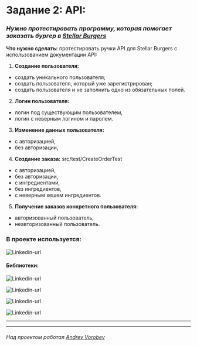 # Задание 2: API: #
### *Нужно протестировать программу, которая помогает заказать бургер в [Stellar Burgers](https://stellarburgers.nomoreparties.site/)*
**Что нужно сделать:** протестировать ручки API для Stellar Burgers с использованием
документации API:
1. **Создание пользователя:**
* создать уникального пользователя;
* создать пользователя, который уже зарегистрирован; 
* создать пользователя и не заполнить одно из обязательных полей.
2. **Логин пользователя:**
* логин под существующим пользователем,
* логин с неверным логином и паролем.
3. **Изменение данных пользователя:**
* с авторизацией,
* без авторизации,
4. **Создание заказа:** src/test/CreateOrderTest
* с авторизацией,
* без авторизации,
* с ингредиентами,
* без ингредиентов,
* с неверным хешем ингредиентов.
5. **Получение заказов конкретного пользователя:**
* авторизованный пользователь, 
* неавторизованный пользователь.
### В проекте используется: ###

![Linkedin-url](https://img.shields.io/badge/Java-_11-red)
#### Библиотеки: ####
![Linkedin-url](https://img.shields.io/badge/Maven-version_4.0.0-blue)

![Linkedin-url](https://img.shields.io/badge/Allure-version_2.15-blue)

![Linkedin-url](https://img.shields.io/badge/RestAssured-version_5.3.0-blue)

![Linkedin-url](https://img.shields.io/badge/JUnit_4-version_4.13.2-blue)

---

---
###### Над проектом работал [Andrey Vorobev](https://github.com/AndreyJVM)